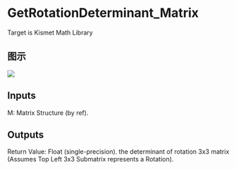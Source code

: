 # GetRotationDeterminant_Matrix

Target is Kismet Math Library

## 图示

![]($-20221218-19521130.png)

## Inputs

M: Matrix Structure (by ref).  

## Outputs

Return Value: Float (single-precision). the determinant of rotation 3x3 matrix (Assumes Top Left 3x3 Submatrix represents a Rotation).

